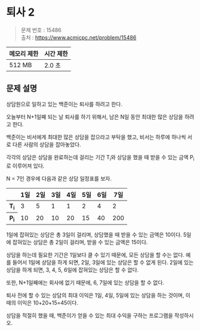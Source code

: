 # 퇴사 2

> 문제 번호 : 15486  
> 출처 : https://www.acmicpc.net/problem/15486

| 메모리 제한 | 시간 제한 |
|--------|-------|
| 512 MB | 2.0 초 |

## 문제 설명

<p>상담원으로 일하고 있는 백준이는 퇴사를 하려고 한다.</p>
<p>오늘부터 N+1일째 되는 날 퇴사를 하기 위해서, 남은 N일 동안 최대한 많은 상담을 하려고 한다.</p>
<p>백준이는 비서에게 최대한 많은 상담을 잡으라고 부탁을 했고, 비서는 하루에 하나씩 서로 다른 사람의 상담을 잡아놓았다.</p>
<p>각각의 상담은 상담을 완료하는데 걸리는 기간 T<sub>i</sub>와 상담을 했을 때 받을 수 있는 금액 P<sub>i</sub>로 이루어져 있다.</p>
<p>N = 7인 경우에 다음과 같은 상담 일정표를 보자.</p>
<table class="table table-bordered">
 <thead>
  <tr>
   <th>&nbsp;</th>
   <th>1일</th>
   <th>2일</th>
   <th>3일</th>
   <th>4일</th>
   <th>5일</th>
   <th>6일</th>
   <th>7일</th>
  </tr>
 </thead>
 <tbody>
  <tr>
   <th>T<sub>i</sub></th>
   <td>3</td>
   <td>5</td>
   <td>1</td>
   <td>1</td>
   <td>2</td>
   <td>4</td>
   <td>2</td>
  </tr>
  <tr>
   <th>P<sub>i</sub></th>
   <td>10</td>
   <td>20</td>
   <td>10</td>
   <td>20</td>
   <td>15</td>
   <td>40</td>
   <td>200</td>
  </tr>
 </tbody>
</table>
<p>1일에 잡혀있는 상담은 총 3일이 걸리며, 상담했을 때 받을 수 있는 금액은 10이다. 5일에 잡혀있는 상담은 총 2일이 걸리며, 받을 수 있는 금액은 15이다.</p>
<p>상담을 하는데 필요한 기간은 1일보다 클 수 있기 때문에, 모든 상담을 할 수는 없다. 예를 들어서 1일에 상담을 하게 되면, 2일, 3일에 있는 상담은 할 수 없게 된다. 2일에 있는 상담을 하게 되면, 3, 4, 5, 6일에 잡혀있는 상담은 할 수 없다.</p>
<p>또한, N+1일째에는 회사에&nbsp;없기 때문에, 6, 7일에 있는 상담을 할 수 없다.</p>
<p>퇴사 전에 할 수 있는 상담의 최대 이익은 1일, 4일, 5일에 있는 상담을 하는 것이며, 이때의 이익은 10+20+15=45이다.</p>
<p>상담을 적절히 했을 때, 백준이가 얻을 수 있는 최대 수익을 구하는 프로그램을 작성하시오.</p>

